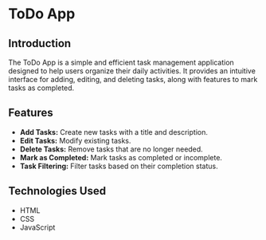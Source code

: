 # ToDo App

## Introduction
The ToDo App is a simple and efficient task management application designed to help users organize their daily activities. It provides an intuitive interface for adding, editing, and deleting tasks, along with features to mark tasks as completed.

## Features
- **Add Tasks:** Create new tasks with a title and description.
- **Edit Tasks:** Modify existing tasks.
- **Delete Tasks:** Remove tasks that are no longer needed.
- **Mark as Completed:** Mark tasks as completed or incomplete.
- **Task Filtering:** Filter tasks based on their completion status.

## Technologies Used
- HTML
- CSS
- JavaScript
